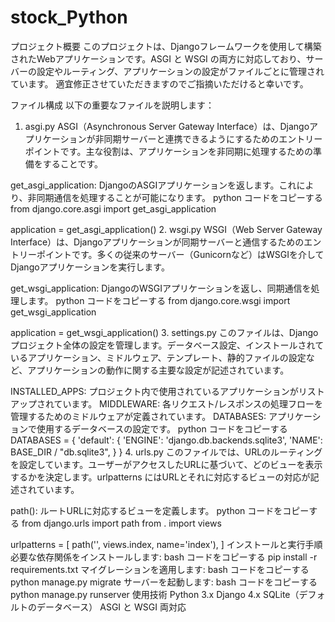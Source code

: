 # stock_Python

プロジェクト概要
このプロジェクトは、Djangoフレームワークを使用して構築されたWebアプリケーションです。ASGI と WSGI の両方に対応しており、サーバーの設定やルーティング、アプリケーションの設定がファイルごとに管理されています。
適宜修正させていただきますのでご指摘いただけると幸いです。

ファイル構成
以下の重要なファイルを説明します：

1. asgi.py
ASGI（Asynchronous Server Gateway Interface）は、Djangoアプリケーションが非同期サーバーと連携できるようにするためのエントリーポイントです。主な役割は、アプリケーションを非同期に処理するための準備をすることです。

get_asgi_application: DjangoのASGIアプリケーションを返します。これにより、非同期通信を処理することが可能になります。
python
コードをコピーする
from django.core.asgi import get_asgi_application

application = get_asgi_application()
2. wsgi.py
WSGI（Web Server Gateway Interface）は、Djangoアプリケーションが同期サーバーと通信するためのエントリーポイントです。多くの従来のサーバー（Gunicornなど）はWSGIを介してDjangoアプリケーションを実行します。

get_wsgi_application: DjangoのWSGIアプリケーションを返し、同期通信を処理します。
python
コードをコピーする
from django.core.wsgi import get_wsgi_application

application = get_wsgi_application()
3. settings.py
このファイルは、Djangoプロジェクト全体の設定を管理します。データベース設定、インストールされているアプリケーション、ミドルウェア、テンプレート、静的ファイルの設定など、アプリケーションの動作に関する主要な設定が記述されています。

INSTALLED_APPS: プロジェクト内で使用されているアプリケーションがリストアップされています。
MIDDLEWARE: 各リクエスト/レスポンスの処理フローを管理するためのミドルウェアが定義されています。
DATABASES: アプリケーションで使用するデータベースの設定です。
python
コードをコピーする
DATABASES = {
    'default': {
        'ENGINE': 'django.db.backends.sqlite3',
        'NAME': BASE_DIR / "db.sqlite3",
    }
}
4. urls.py
このファイルでは、URLのルーティングを設定しています。ユーザーがアクセスしたURLに基づいて、どのビューを表示するかを決定します。urlpatterns にはURLとそれに対応するビューの対応が記述されています。

path(): ルートURLに対応するビューを定義します。
python
コードをコピーする
from django.urls import path
from . import views

urlpatterns = [
    path('', views.index, name='index'),
]
インストールと実行手順
必要な依存関係をインストールします:
bash
コードをコピーする
pip install -r requirements.txt
マイグレーションを適用します:
bash
コードをコピーする
python manage.py migrate
サーバーを起動します:
bash
コードをコピーする
python manage.py runserver
使用技術
Python 3.x
Django 4.x
SQLite（デフォルトのデータベース）
ASGI と WSGI 両対応
